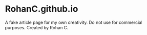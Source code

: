 # RohanC.github.io
A fake article page for my own creativity. Do not use for commercial purposes.
Created by Rohan C.
